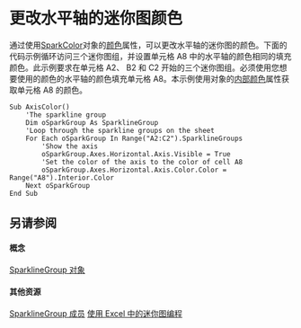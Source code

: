 
# 更改水平轴的迷你图颜色

通过使用[SparkColor](3de82c5c-eb0a-ab39-64a8-00f4c005c6af.md)对象的[颜色](694a6126-2ee1-d0e3-bcb3-07fd7c3170b0.md)属性，可以更改水平轴的迷你图的颜色。下面的代码示例循环访问三个迷你图组，并设置单元格 A8 中的水平轴的颜色相同的填充颜色。此示例要求在单元格 A2、 B2 和 C2 开始的三个迷你图组。必须使用您想要使用的颜色的水平轴的颜色填充单元格 A8。本示例使用对象的[内部](37c79831-2cac-69fd-10ee-6d5415ed338b.md)[颜色](eb19fc67-51b8-d6f0-d6e3-a02e3a90b4e1.md)属性获取单元格 A8 的颜色。


```
Sub AxisColor()
    'The sparkline group
    Dim oSparkGroup As SparklineGroup
    'Loop through the sparkline groups on the sheet
    For Each oSparkGroup In Range("A2:C2").SparklineGroups
        'Show the axis
        oSparkGroup.Axes.Horizontal.Axis.Visible = True
        'Set the color of the axis to the color of cell A8
        oSparkGroup.Axes.Horizontal.Axis.Color.Color = Range("A8").Interior.Color
    Next oSparkGroup
End Sub
```


## 另请参阅


#### 概念


[SparklineGroup 对象](cc694d97-a3d3-3473-2e37-0ede67b97680.md)
#### 其他资源


[SparklineGroup 成员](http://msdn.microsoft.com/library/dad308ee-d69b-748d-d0c8-ad63c643808f%28Office.15%29.aspx)
[使用 Excel 中的迷你图编程](http://msdn.microsoft.com/library/e26f3356-882e-44d5-94a5-c7e8d1026d78%28Office.15%29.aspx)